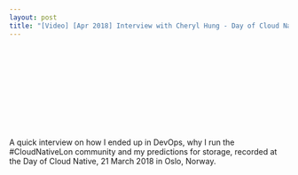 ```yaml
---
layout: post
title: "[Video] [Apr 2018] Interview with Cheryl Hung - Day of Cloud Native 2018"
---
```


<iframe width="700px src="https://www.youtube.com/embed/r20uXic_Hpw" frameborder="0" allow="autoplay; encrypted-media" allowfullscreen></iframe>

A quick interview on how I ended up in DevOps, why I run the #CloudNativeLon community and my predictions for storage, recorded at the Day of Cloud Native, 21 March 2018 in Oslo, Norway.
